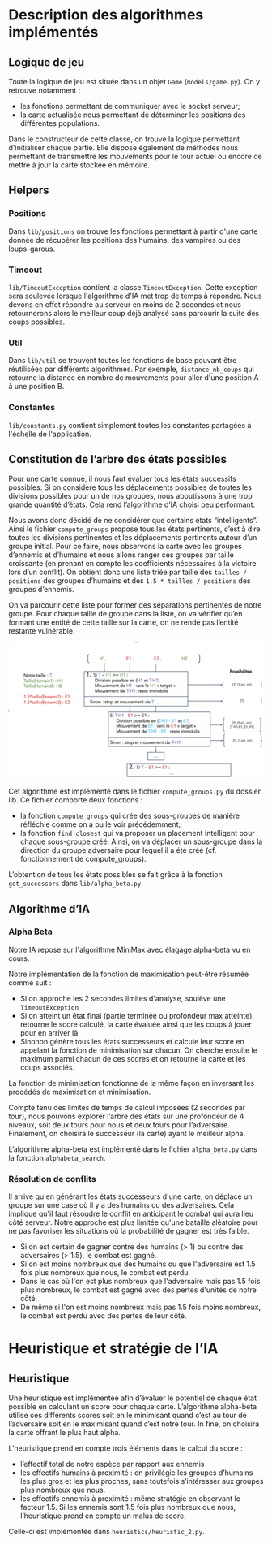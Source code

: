 # Description des algorithmes implémentés

## Logique de jeu
Toute la logique de jeu est située dans un objet `Game` (`models/game.py`). On y retrouve notamment :
- les fonctions permettant de communiquer avec le socket serveur;
- la carte actualisée nous permettant de déterminer les positions des différentes populations.

Dans le constructeur de cette classe, on trouve la logique permettant d'initialiser chaque partie. Elle dispose
également de méthodes nous permettant de transmettre les mouvements pour le tour actuel ou encore de mettre à jour
la carte stockée en mémoire.


## Helpers

### Positions
Dans `lib/positions` on trouve les fonctions permettant à partir d'une carte donnée de récupérer les positions
des humains, des vampires ou des loups-garous.

### Timeout
`lib/TimeoutException` contient la classe `TimeoutException`. Cette exception sera soulevée lorsque l'algorithme d'IA
met trop de temps à répondre. Nous devons en effet répondre au serveur en moins de 2 secondes et nous retournerons
alors le meilleur coup déjà analysé sans parcourir la suite des coups possibles.

### Util
Dans `lib/util` se trouvent toutes les fonctions de base pouvant être réutilisées par différents algorithmes.
Par exemple, `distance_nb_coups` qui retourne la distance en nombre de mouvements pour aller d'une position A à une
position B.

### Constantes
`lib/constants.py` contient simplement toutes les constantes partagées à l'échelle de l'application.

## Constitution de l’arbre des états possibles

Pour une carte connue, il nous faut évaluer tous les états successifs possibles. Si on considère tous les déplacements
possibles de toutes les divisions possibles pour un de nos groupes, nous aboutissons à une trop grande quantité d’états.
Cela rend l’algorithme d’IA choisi peu performant.

Nous avons donc décidé de ne considérer que certains états “intelligents”. Ainsi le fichier `compute_groups` propose tous
les états pertinents, c’est à dire toutes les divisions pertinentes et les déplacements pertinents autour d’un groupe
initial. Pour ce faire, nous observons la carte avec les groupes d’ennemis et d’humains et nous allons ranger ces
groupes par taille croissante (en prenant en compte les coefficients nécessaires à la victoire lors d’un conflit).
On obtient donc une liste triée par taille des `tailles / positions` des groupes d’humains et des
`1.5 * tailles / positions` des groupes d’ennemis.

On va parcourir cette liste pour former des séparations pertinentes de notre groupe. Pour chaque taille de groupe dans
la liste, on va vérifier qu’en formant une entité de cette taille sur la carte, on ne rende pas l’entité restante
vulnérable.

![Schema](images/schema.png)

Cet algorithme est implémenté dans le fichier `compute_groups.py` du dossier lib. Ce fichier comporte deux fonctions :
- la fonction `compute_groups` qui crée des sous-groupes de manière réfléchie comme on a pu le voir précédemment;
- la fonction `find_closest` qui va proposer un placement intelligent pour chaque sous-groupe créé.
Ainsi, on va déplacer un sous-groupe dans la direction du groupe adversaire pour lequel il a été créé
(cf. fonctionnement de compute_groups).

L’obtention de tous les états possibles se fait grâce à la fonction `get_successors` dans `lib/alpha_beta.py`.


## Algorithme d’IA

### Alpha Beta

Notre IA repose sur l'algorithme MiniMax avec élagage alpha-beta vu en cours.

Notre implémentation de la fonction de maximisation peut-être résumée comme suit :
- Si on approche les 2 secondes limites d'analyse, soulève une `TimeoutException`
- Si on atteint un état final (partie terminée ou profondeur max atteinte), retourne le score calculé, la carte
évaluée ainsi que les coups à jouer pour en arriver là
- Sinonon génère tous les états successeurs et calcule leur score en appelant la fonction de minimisation sur chacun.
On cherche ensuite le maximum parmi chacun de ces scores et on retourne la carte et les coups associés.

La fonction de minimisation fonctionne de la même façon en inversant les procédés de maximisation et minimisation.

Compte tenu des limites de temps de calcul imposées (2 secondes par tour), nous pouvons explorer l’arbre des états sur
une profondeur de 4 niveaux, soit deux tours pour nous et deux tours pour l’adversaire.
Finalement, on choisira le successeur (la carte) ayant le meilleur alpha.

L’algorithme alpha-beta est implémenté dans le fichier `alpha_beta.py` dans la fonction `alphabeta_search`.


### Résolution de conflits

Il arrive qu'en générant les états successeurs d'une carte, on déplace un groupe sur une case où il y a des humains
ou des adversaires. Cela implique qu'il faut résoudre le conflit en anticipant le combat qui aura lieu côté serveur.
Notre approche est plus limitée qu'une bataille aléatoire pour ne pas favoriser les situations où la probabilité
de gagner est très faible.

- Si on est certain de gagner contre des humains (> 1) ou contre des adversaires (> 1.5), le combat est gagné.
- Si on est moins nombreux que des humains ou que l'adversaire est 1.5 fois plus nombreux que nous, le combat est perdu.
- Dans le cas où l'on est plus nombreux que l'adversaire mais pas 1.5 fois plus nombreux, le combat est gagné avec des
pertes d'unités de notre côté.
- De même si l'on est moins nombreux mais pas 1.5 fois moins nombreux, le combat est perdu avec des pertes de leur
côté.

# Heuristique et stratégie de l’IA

## Heuristique

Une heuristique est implémentée afin d’évaluer le potentiel de chaque état possible en calculant un score pour chaque
carte. L’algorithme alpha-beta utilise ces différents scores soit en le minimisant quand c’est au tour de l’adversaire
soit en le maximisant quand c’est notre tour. In fine, on choisira la carte offrant le plus haut alpha.

L’heuristique prend en compte trois éléments dans le calcul du score :
- l’effectif total de notre espèce par rapport aux ennemis
- les effectifs humains à proximité : on privilégie les groupes d’humains les plus gros et les plus proches,
sans toutefois s’intéresser aux groupes plus nombreux que nous.
- les effectifs ennemis à proximité : même stratégie en observant le facteur 1.5. Si les ennemis sont 1.5 fois plus
nombreux que nous, l’heuristique prend en compte un malus de score.

Celle-ci est implémentée dans `heuristics/heuristic_2.py`.
